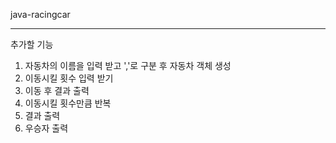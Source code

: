 java-racingcar

-------------
추가할 기능

1. 자동차의 이름을 입력 받고 ','로 구분 후 자동차 객체 생성
2. 이동시킬 횟수 입력 받기
3. 이동 후 결과 출력
4. 이동시킬 횟수만큼 반복
5. 결과 출력
6. 우승자 출력